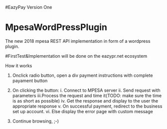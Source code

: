 #EazyPay Version One

# MpesaWordPressPlugin
The new 2018 mpesa REST API implementation in form of a wordpress plugin.

#FirstTest&Implementation will be done on the eazypr.net ecosystem

How it works

1. Onclick radio button, open a div payment instructions with complete payament button

2. On clicking the button:
  i.  Connect to MPESA server
  ii. Send request with parameters
  iii.Process the request and time it(TODO: make sure the time is as short as possible)
  iv. Get the response and display to the user the appropriate response
  v.  On successful payment, redirect to the business set up account.
  vi. Else display the error page with custom message

3. Continue browsing, ;-)
